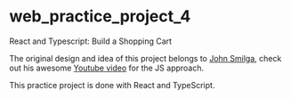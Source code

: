 # web_practice_project_4
React and Typescript: Build a Shopping Cart

The original design and idea of this project belongs to [John Smilga](https://github.com/john-smilga), check out his awesome [Youtube video](https://www.youtube.com/watch?v=90PgFUPIybY&t=4262s) for the JS approach.

This practice project is done with React and TypeScript. 
